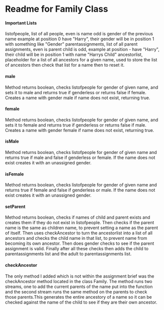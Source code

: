 # Readme for Family Class
#### Important Lists
listofpeople, list of all people, even is name odd is gender of the previous name
  example at position 0 have "Harry", their gender will be in position 1 with something like "Gender"
parentassignments, list of all parent assignments, even is parent child is odd,
  example at position - have "Harry", their child will be in position 1 with name "Harrys Child"
ancestorlist, placeholder for a list of all ancestors for a given name, used to store the list of ancestors then check that list for a name then to reset it.

#### male
Method returns boolean, checks listofpeople for gender of given name, and sets it to male and returns true if genderless or returns false if female. Creates a name with gender male if name does not exist, returning true.

#### female
Method returns boolean, checks listofpeople for gender of given name, and sets it to female and returns true if genderless or returns false if male. Creates a name with gender female if name does not exist, returning true.

#### isMale
Method returns boolean, checks listofpeople for gender of given name and returns true if male and false if genderless or female. If the name does not exist creates it with an unassigned gender.

#### isFemale
Method returns boolean, checks listofpeople for gender of given name and returns true if female and false if genderless or male. If the name does not exist creates it with an unassigned gender.

#### setParent
Method returns boolean, checks if names of child and parent exists and creates them if they do not exist in listofpeople. Then checks if the parent name is the same as children name, to prevent setting a name as the parent of itself. Then uses checkAncestor to turn the ancestorlist into a list of all ancestors and checks the child name in that list, to prevent name from becoming its own ancestor. Then does gender checks to see if the parent assignment is valid. Finally after all these checks then adds the child to parentassignments list and the adult to parentassignments list.


#### checkAncestor

The only method I added which is not within the assignment brief was the checkAncestor method located in the class Family.
The method runs two streams, one to add the current parents of the name put into the function and the second stream runs the
same method on the parents to check those parents.This generates the entire ancestory of a name so it can be checked against the name of
the child to see if they are their own ancestor.
